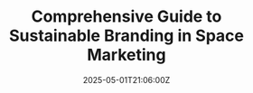 ---
title: Comprehensive Guide to Sustainable Branding in Space Marketing
linkTitle: Comprehensive Guide to Sustainable Branding in Space Marketing
date: '2025-05-01T21:06:00Z'
weight: 1
description: Sustainable branding in space marketing is essential for balancing innovation
  with environmental responsibility. Key strategies include developing a green brand
  narrative, transparent communication of sustainable practices, creating eco-friendly
  marketing materials, and forming partnerships to promote sustainability in the industry.
draft: false
ref: comprehensive-guide-to-sustainable-branding-in-space-marketing
---